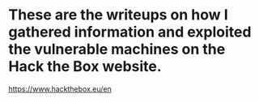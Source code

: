 # These are the writeups on how I gathered information and exploited the vulnerable machines on the Hack the Box website.

https://www.hackthebox.eu/en



